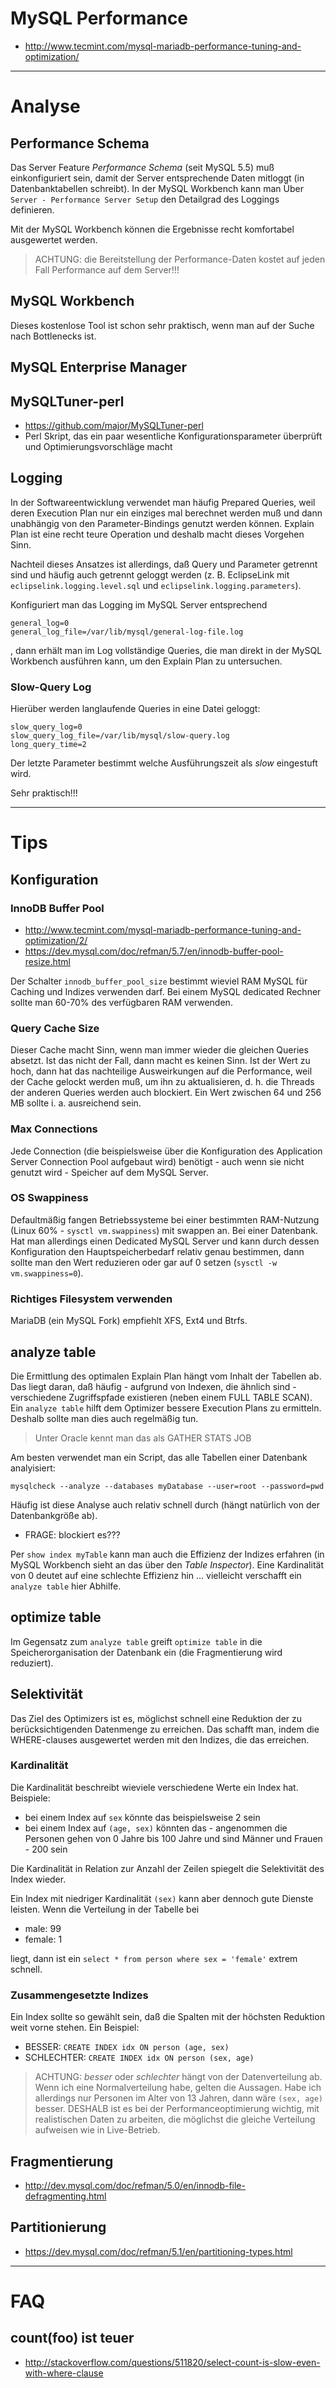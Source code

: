 # MySQL Performance
* http://www.tecmint.com/mysql-mariadb-performance-tuning-and-optimization/

---

# Analyse
## Performance Schema
Das Server Feature *Performance Schema* (seit MySQL 5.5) muß einkonfiguriert sein, damit der Server entsprechende Daten mitloggt (in Datenbanktabellen schreibt). In der MySQL Workbench kann man Über ``Server - Performance Server Setup`` den Detailgrad des Loggings definieren.

Mit der MySQL Workbench können die Ergebnisse recht komfortabel ausgewertet werden.

> ACHTUNG: die Bereitstellung der Performance-Daten kostet auf jeden Fall Performance auf dem Server!!!

## MySQL Workbench
Dieses kostenlose Tool ist schon sehr praktisch, wenn man auf der Suche nach Bottlenecks ist.

## MySQL Enterprise Manager

## MySQLTuner-perl
* https://github.com/major/MySQLTuner-perl
* Perl Skript, das ein paar wesentliche Konfigurationsparameter überprüft und Optimierungsvorschläge macht

## Logging
In der Softwareentwicklung verwendet man häufig Prepared Queries, weil deren Execution Plan nur ein einziges mal berechnet werden muß und dann unabhängig von den Parameter-Bindings genutzt werden können. Explain Plan ist eine recht teure Operation und deshalb macht dieses Vorgehen Sinn.

Nachteil dieses Ansatzes ist allerdings, daß Query und Parameter getrennt sind und häufig auch getrennt geloggt werden (z. B. EclipseLink mit ``eclipselink.logging.level.sql`` und ``eclipselink.logging.parameters``).

Konfiguriert man das Logging im MySQL Server entsprechend

```
general_log=0
general_log_file=/var/lib/mysql/general-log-file.log
```

, dann erhält man im Log vollständige Queries, die man direkt in der MySQL Workbench ausführen kann, um den Explain Plan zu untersuchen.

### Slow-Query Log
Hierüber werden langlaufende Queries in eine Datei geloggt:

```
slow_query_log=0
slow_query_log_file=/var/lib/mysql/slow-query.log
long_query_time=2
```

Der letzte Parameter bestimmt welche Ausführungszeit als *slow* eingestuft wird.

Sehr praktisch!!!

---

# Tips
## Konfiguration
### InnoDB Buffer Pool
* http://www.tecmint.com/mysql-mariadb-performance-tuning-and-optimization/2/
* https://dev.mysql.com/doc/refman/5.7/en/innodb-buffer-pool-resize.html

Der Schalter `innodb_buffer_pool_size` bestimmt wieviel RAM MySQL für Caching und Indizes verwenden darf. Bei einem MySQL dedicated Rechner sollte man 60-70% des verfügbaren RAM verwenden.

### Query Cache Size
Dieser Cache macht Sinn, wenn man immer wieder die gleichen Queries absetzt. Ist das nicht der Fall, dann macht es keinen Sinn. Ist der Wert zu hoch, dann hat das nachteilige Ausweirkungen auf die Performance, weil der Cache gelockt werden muß, um ihn zu aktualisieren, d. h. die Threads der anderen Queries werden auch blockiert. Ein Wert zwischen 64 und 256 MB sollte i. a. ausreichend sein.

### Max Connections
Jede Connection (die beispielsweise über die Konfiguration des Application Server Connection Pool aufgebaut wird) benötigt - auch wenn sie nicht genutzt wird - Speicher auf dem MySQL Server.

### OS Swappiness
Defaultmäßig fangen Betriebssysteme bei einer bestimmten RAM-Nutzung (Linux 60% - `sysctl vm.swappiness`) mit swappen an. Bei einer Datenbank. Hat man allerdings einen Dedicated MySQL Server und kann durch dessen Konfiguration den Hauptspeicherbedarf relativ genau bestimmen, dann sollte man den Wert reduzieren oder gar auf 0 setzen (`sysctl -w vm.swappiness=0`).

### Richtiges Filesystem verwenden
MariaDB (ein MySQL Fork) empfiehlt XFS, Ext4 und Btrfs.

## analyze table
Die Ermittlung des optimalen Explain Plan hängt vom Inhalt der Tabellen ab. Das liegt daran, daß häufig - aufgrund von Indexen, die ähnlich sind - verschiedene Zugriffspfade existieren (neben einem FULL TABLE SCAN). Ein ``analyze table`` hilft dem Optimizer bessere Execution Plans zu ermitteln. Deshalb sollte man dies auch regelmäßig tun.

> Unter Oracle kennt man das als GATHER STATS JOB

Am besten verwendet man ein Script, das alle Tabellen einer Datenbank analyisiert:

```
mysqlcheck --analyze --databases myDatabase --user=root --password=pwd
```

Häufig ist diese Analyse auch relativ schnell durch (hängt natürlich von der Datenbankgröße ab).

* FRAGE: blockiert es???

Per ``show index myTable`` kann man auch die Effizienz der Indizes erfahren (in MySQL Workbench sieht an das über den *Table Inspector*). Eine Kardinalität von 0 deutet auf eine schlechte Effizienz hin ... vielleicht verschafft ein ``analyze table`` hier Abhilfe.

## optimize table
Im Gegensatz zum ``analyze table`` greift ``optimize table`` in die Speicherorganisation der Datenbank ein (die Fragmentierung wird reduziert).

## Selektivität
Das Ziel des Optimizers ist es, möglichst schnell eine Reduktion der zu berücksichtigenden Datenmenge zu erreichen. Das schafft man, indem die WHERE-clauses ausgewertet werden mit den Indizes, die das erreichen.

### Kardinalität
Die Kardinalität beschreibt wieviele verschiedene Werte ein Index hat. Beispiele:

* bei einem Index auf ``sex`` könnte das beispielsweise 2 sein
* bei einem Index auf ``(age, sex)`` könnten das - angenommen die Personen gehen von 0 Jahre bis 100 Jahre und sind Männer und Frauen - 200 sein

Die Kardinalität in Relation zur Anzahl der Zeilen spiegelt die Selektivität des Index wieder.

Ein Index mit niedriger Kardinalität ``(sex)`` kann aber dennoch gute Dienste leisten. Wenn die Verteilung in der Tabelle bei 

* male: 99
* female: 1

liegt, dann ist ein ``select * from person where sex = 'female'`` extrem schnell.

### Zusammengesetzte Indizes
Ein Index sollte so gewählt sein, daß die Spalten mit der höchsten Reduktion weit vorne stehen. Ein Beispiel:

* BESSER: ``CREATE INDEX idx ON person (age, sex)``
* SCHLECHTER:  ``CREATE INDEX idx ON person (sex, age)``

> ACHTUNG: *besser* oder *schlechter* hängt von der Datenverteilung ab. Wenn ich eine Normalverteilung habe, gelten die Aussagen. Habe ich allerdings nur Personen im Alter von 13 Jahren, dann wäre ``(sex, age)`` besser. DESHALB ist es bei der Performanceoptimierung wichtig, mit realistischen Daten zu arbeiten, die möglichst die gleiche Verteilung aufweisen wie in Live-Betrieb.

## Fragmentierung
* http://dev.mysql.com/doc/refman/5.0/en/innodb-file-defragmenting.html

## Partitionierung
* https://dev.mysql.com/doc/refman/5.1/en/partitioning-types.html

---

# FAQ
## count(foo) ist teuer
* http://stackoverflow.com/questions/511820/select-count-is-slow-even-with-where-clause

